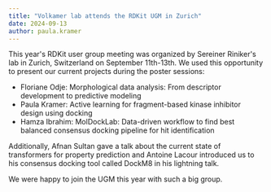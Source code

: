 ```yaml
---
title: "Volkamer lab attends the RDKit UGM in Zurich"
date: 2024-09-13
author: paula.kramer
---
```

This year's RDKit user group meeting was organized by Sereiner Riniker's lab in Zurich, Switzerland on September 11th-13th. We used this opportunity to present our current projects during the poster sessions: 
* Floriane Odje: Morphological data analysis: From descriptor development to predictive modeling 
* Paula Kramer: Active learning for fragment-based kinase inhibitor design using docking
* Hamza Ibrahim: MolDockLab: Data-driven workflow to find best balanced consensus docking pipeline for hit identification

Additionally, Afnan Sultan gave a talk about the current state of transformers for property prediction and Antoine Lacour introduced us to his consensus docking tool called DockM8 in his lightning talk. 

We were happy to join the UGM this year with such a big group.  

